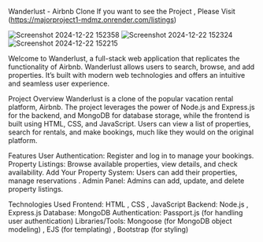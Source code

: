 Wanderlust - Airbnb Clone
If you want to see the Project , Please Visit (https://majorproject1-mdmz.onrender.com/listings)

![Screenshot 2024-12-22 152358](https://github.com/user-attachments/assets/2daafa01-73a0-442f-a303-18c318367cbe)
![Screenshot 2024-12-22 152324](https://github.com/user-attachments/assets/aa31c977-1e8c-4ae4-b0ff-3c2a9f63bb24)
![Screenshot 2024-12-22 152215](https://github.com/user-attachments/assets/67221b21-a6cf-4a8d-afbd-cfb79edc2277)

Welcome to Wanderlust, a full-stack web application that replicates the functionality of Airbnb. Wanderlust allows users to search, browse, and add properties. It’s built with modern web technologies and offers an intuitive and seamless user experience.

Project Overview
Wanderlust is a clone of the popular vacation rental platform, Airbnb. The project leverages the power of Node.js and Express.js for the backend, and MongoDB for database storage, while the frontend is built using HTML, CSS, and JavaScript. Users can view a list of properties, search for rentals, and make bookings, much like they would on the original platform.

Features
User Authentication: Register and log in to manage your bookings.
Property Listings: Browse available properties, view details, and check availability.
Add Your Property System: Users can add their properties, manage reservations .
Admin Panel: Admins can add, update, and delete property listings.

Technologies Used
Frontend: HTML , CSS , JavaScript
Backend: Node.js , Express.js
Database: MongoDB
Authentication: Passport.js (for handling user authentication)
Libraries/Tools: Mongoose (for MongoDB object modeling) , EJS (for templating) , Bootstrap (for styling)
